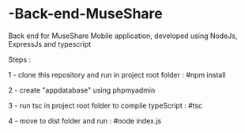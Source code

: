 # -Back-end-MuseShare
Back end for MuseShare Mobile application, developed using NodeJs, ExpressJs and typescript

Steps : 

1 - clone this repository and run in project root folder : #npm install

2 - create "appdatabase" using phpmyadmin

3 - run tsc in project root folder to compile typeScript : #tsc

4 - move to dist folder and run : #node index.js
